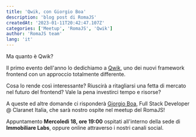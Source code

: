 ```yaml
---
title: 'Qwik, con Giorgio Boa'
description: 'blog post di RomaJS'
createdAt: '2023-01-11T20:42:47.107Z'
categories: ['Meetup', 'RomaJS', 'Qwik']
author: 'RomaJS team'
lang: 'it'
---
```


Ma quanto è Qwik?

Il primo evento dell'anno lo dedichiamo a [Qwik](https://qwik.builder.io), uno dei nuovi framework frontend con un approccio totalmente differente.

Cosa lo rende così interessante? Riuscirà a ritagliarsi una fetta di mercato nel futuro del frontend?
Vale la pena investirci tempo e risorse?

A queste ed altre domande ci risponderà [Giorgio Boa](https://it.linkedin.com/in/giorgio-boa), Full Stack Developer @ Claranet Italia, che sarà nostro ospite nel meetup del RomaJS!

Appuntamento **Mercoledì 18, ore 19:00** ospitati all'interno della sede di **Immobiliare Labs**, oppure online attraverso i nostri canali social.
